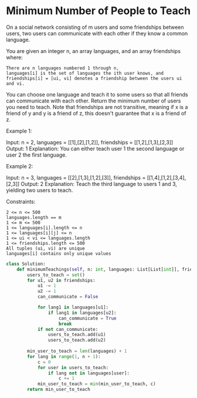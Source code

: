 # Minimum Number of People to Teach

On a social network consisting of m users and some friendships between users, two users can communicate with each other if they know a common language.

You are given an integer n, an array languages, and an array friendships where:

    There are n languages numbered 1 through n,
    languages[i] is the set of languages the i​​​​​​th​​​​ user knows, and
    friendships[i] = [u​​​​​​i​​​, v​​​​​​i] denotes a friendship between the users u​​​​​​​​​​​i​​​​​ and vi.

You can choose one language and teach it to some users so that all friends can communicate with each other. Return the minimum number of users you need to teach.
Note that friendships are not transitive, meaning if x is a friend of y and y is a friend of z, this doesn't guarantee that x is a friend of z.

 

Example 1:

Input: n = 2, languages = [[1],[2],[1,2]], friendships = [[1,2],[1,3],[2,3]]
Output: 1
Explanation: You can either teach user 1 the second language or user 2 the first language.

Example 2:

Input: n = 3, languages = [[2],[1,3],[1,2],[3]], friendships = [[1,4],[1,2],[3,4],[2,3]]
Output: 2
Explanation: Teach the third language to users 1 and 3, yielding two users to teach.

 

Constraints:

    2 <= n <= 500
    languages.length == m
    1 <= m <= 500
    1 <= languages[i].length <= n
    1 <= languages[i][j] <= n
    1 <= u​​​​​​i < v​​​​​​i <= languages.length
    1 <= friendships.length <= 500
    All tuples (u​​​​​i, v​​​​​​i) are unique
    languages[i] contains only unique values

```python
class Solution:
    def minimumTeachings(self, n: int, languages: List[List[int]], friendships: List[List[int]]) -> int:
        users_to_teach = set()
        for u1, u2 in friendships:
            u1 -= 1
            u2 -= 1
            can_communicate = False

            for lang1 in languages[u1]:
                if lang1 in languages[u2]:
                    can_communicate = True
                    break
            if not can_communicate:
                users_to_teach.add(u1)
                users_to_teach.add(u2)
        
        min_user_to_teach = len(languages) + 1
        for lang in range(1, n + 1):
            c = 0
            for user in users_to_teach:
                if lang not in languages[user]:
                    c += 1
            min_user_to_teach = min(min_user_to_teach, c)
        return min_user_to_teach
```
